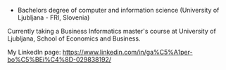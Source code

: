 - Bachelors degree of computer and information science (University of Ljubljana - FRI, Slovenia)

Currently taking a Business Informatics master's course at University of Ljubljana, School of Economics and Business.

My LinkedIn page: https://www.linkedin.com/in/ga%C5%A1per-bo%C5%BEi%C4%8D-029838192/
